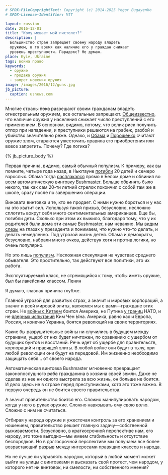 ```yaml
---
# SPDX-FileCopyrightText: Copyright (c) 2014-2025 Yegor Bugayenko
# SPDX-License-Identifier: MIT

layout: russian
date: 2016-12-01
title: "Кому мешает мой пистолет?"
description: |
  Большинство стран запрещает своему народу владеть
  оружием, в то время как наличие его у граждан снижает
  уровень преступности. Парадокс? Не думаю.
place: Kyiv, Ukraine
tags: война право
keywords:
  - оружие
  - продажа оружия
  - запрет ношения оружия
image: /images/2016/12/guns.jpg
jb_picture:
  caption: usnews.com
---
```


Многие страны ~~пока~~ разрешают своим гражданам владеть огнестрельным оружием, все остальные
запрещают. [Общеизвестно](http://zbroya.info/ru/blog/6290_zanimatelnaia-statistika-o-vladenii-oruzhiem-v-ssha/),
что наличие оружия у населения снижает число преступлений с его применением.
В основном, видимо, потому, что велик риск получить отпор при нападении,
и преступники решаются на грабеж, разбой и убийство значительно реже. Однако,
и [Обама](http://www.bbc.com/russian/international/2013/01/130116_obama_gun_control_plan)
и [Порошенко](http://censor.net.ua/news/352700/poroshenko_vystupil_protiv_svobodnogo_vladeniya_orujiem_v_ukraine)
считают оружие злом, стараются ужесточить правила его приобретения
или вовсе запретить. Почему? Где логика?

<!--more-->

{% jb_picture_body %}

Первая причина, видимо, самый обычный популизм. К примеру, как вы помните,
четыре года назад, в Ньютауне
[погибли](https://ru.wikipedia.org/wiki/%D0%9C%D0%B0%D1%81%D1%81%D0%BE%D0%B2%D0%BE%D0%B5_%D1%83%D0%B1%D0%B8%D0%B9%D1%81%D1%82%D0%B2%D0%BE_%D0%B2_%D0%BD%D0%B0%D1%87%D0%B0%D0%BB%D1%8C%D0%BD%D0%BE%D0%B9_%D1%88%D0%BA%D0%BE%D0%BB%D0%B5_%C2%AB%D0%A1%D1%8D%D0%BD%D0%B4%D0%B8-%D0%A5%D1%83%D0%BA%C2%BB)
20 детей и семеро взрослых.
Обама тогда [расплакался](http://www.bbc.com/russian/international/2013/01/130116_obama_gun_control_plan)
прямо в Белом доме и обвинил во всем автоматическую винтовку
[Bushmaster](https://ru.wikipedia.org/wiki/Bushmaster_ACR).
Больше обвинять было некого, так как сам 20-ти летний стрелок покончил
с собой там же в школе, сразу после по завершению операции.

Виновата винтовка и те, кто ее продает. С ними нужно бороться и у нас на это
хватит сил. Используя такой призыв, безусловно, несложно сплотить вокруг себя
много сентиментальных американцев. Еще бы, погибли дети. Сколько при этом их
выжило, благодаря тому, что у их родителей были дома эти самые Bushmaster, нам неважно.
Мы [видим слезы](http://rian.com.ua/video/20160106/1003148190.html)
на глазах у президента и понимаем, что нужно что-то делать, и делать
немедленно. Под угрозой жизнь детей. Обама и демократы, безусловно, набрали много очков,
действуя хотя и против логики, но очень популярно.

Но это лишь [популизм](https://ru.wikipedia.org/wiki/%D0%9F%D0%BE%D0%BF%D1%83%D0%BB%D0%B8%D0%B7%D0%BC).
Несложная спекуляция на чувствах среднего обывателя. Это
простительно, так действуют все политики, это их работа.

<aside class="quote">
Эксплуатируемый класс, не стремящийся к тому, чтобы иметь оружие, был бы лакейским классом.
<span>Ленин</span>
</aside>

Я думаю, главная причина глубже.

Главной угрозой для развитых страх, а значит и мировых корпораций, а значит
и всей мировой элиты, являемся мы с вами&mdash;граждане этих стран. Не
[войны с Китаем](https://lenta.ru/news/2016/10/06/future_war/)
боится Америка,
не Путина [у границ](http://nv.ua/world/geopolitics/putin-obvinil-nato-v-agressivnyh-dejstvijah-vozle-granits-rossii-154182.html)
НАТО, и не
[ядерных испытаний](https://ria.ru/world/20160506/1427944168.html) Ким Чен Ына.
Америка, равно как и Европа, Россия, и конечно Украина, боятся революций
на своих территориях.

Какие бы разрушительные войны ни случились в будущем между странами,
ущерб от них будет ничтожен, по сравнению с ущербом от будущих бунтов и восстаний.
Речь идет об ущербе для правительств, корпораций и правящей
элиты. В любой войне они будут в тылу, при любой революции они будут на передовой.
Им жизненно необходимо защищать себя... от своего народа.

Автоматическая винтовка Bushmaster мгновенно превращает законопослушного
~~раба~~ гражданина в хозяина своей земли. Даже не сделав из нее ни
одного выстрела за всю жизнь, он больше не боится. И дело здесь не в страхе перед
преступниками, хотя это тоже важно. В первую очередь
он не боится своего правительства.

А значит правительство боится его.
Сложно манипулировать народом, когда у него в руках оружие. Сложно навязывать
ему свою волю. Сложно с ним не считаться.

Отбирая у народа оружие и ужесточая контроль за его хранением и ношением,
правительство решает главную задачу&mdash;собственной выживаемости. Безусловно,
в краткосрочной перспективе нам, его народу, это тоже выгодно&mdash;мы имеем стабильность
и отсутствие беспорядков. Но в долгосрочной перспективе мы получаем все более
возрастающий разрыв между интересами правящих классов и народа.

Но не лучше ли управлять народом, который в любой момент может выйти на улицы
с винтовками и высказать свой протест, чем народом, у которого нет ни
винтовок, ни смелости, ни собственного мнения?
